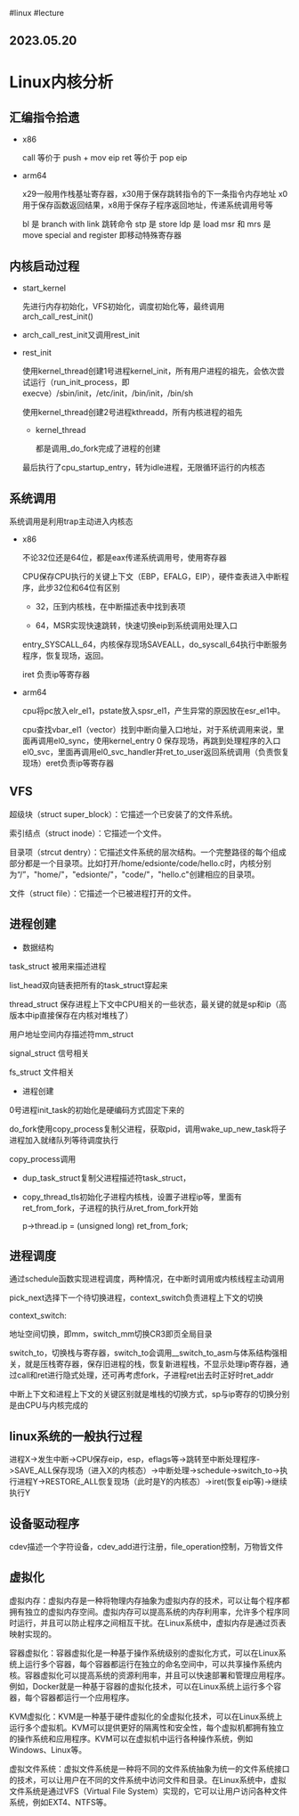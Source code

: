 #linux #lecture
## 2023.05.20

# Linux内核分析

## 汇编指令拾遗

- x86

  call 等价于 push + mov eip
  ret 等价于 pop eip

- arm64

  x29一般用作栈基址寄存器，x30用于保存跳转指令的下一条指令内存地址
  x0用于保存函数返回结果，x8用于保存子程序返回地址，传递系统调用号等

  bl 是 branch with link 跳转命令
  stp 是 store
  ldp 是 load
  msr 和 mrs 是 move special and register 即移动特殊寄存器

## 内核启动过程

- start_kernel

  先进行内存初始化，VFS初始化，调度初始化等，最终调用arch_call_rest_init()

- arch_call_rest_init又调用rest_init

- rest_init

  使用kernel_thread创建1号进程kernel_init，所有用户进程的祖先，会依次尝试运行（run_init_process，即execve）/sbin/init，/etc/init，/bin/init，/bin/sh

  使用kernel_thread创建2号进程kthreadd，所有内核进程的祖先

  - kernel_thread
  
    都是调用_do_fork完成了进程的创建

  最后执行了cpu_startup_entry，转为idle进程，无限循环运行的内核态

## 系统调用

  系统调用是利用trap主动进入内核态

- x86

  不论32位还是64位，都是eax传递系统调用号，使用寄存器

  CPU保存CPU执行的关键上下文（EBP，EFALG，EIP），硬件查表进入中断程序，此步32位和64位有区别

  - 32，压到内核栈，在中断描述表中找到表项

  - 64，MSR实现快速跳转，快速切换eip到系统调用处理入口
  
  entry_SYSCALL_64，内核保存现场SAVEALL，do_syscall_64执行中断服务程序，恢复现场，返回。

  iret 负责ip等寄存器

- arm64

  cpu将pc放入elr_el1，pstate放入spsr_el1，产生异常的原因放在esr_el1中。

  cpu查找vbar_el1（vector）找到中断向量入口地址，对于系统调用来说，里面再调用el0_sync，使用kernel_entry 0 保存现场，再跳到处理程序的入口el0_svc，里面再调用el0_svc_handler并ret_to_user返回系统调用（负责恢复现场）eret负责ip等寄存器

## VFS

超级块（struct super_block）：它描述一个已安装了的文件系统。

索引结点（struct inode）：它描述一个文件。

目录项（strcut dentry）：它描述文件系统的层次结构。一个完整路径的每个组成部分都是一个目录项。比如打开/home/edsionte/code/hello.c时，内核分别为“/”，"home/"，"edsionte/"，"code/"，"hello.c"创建相应的目录项。

文件（struct file）：它描述一个已被进程打开的文件。

## 进程创建

- 数据结构

task_struct 被用来描述进程

list_head双向链表把所有的task_struct穿起来

thread_struct 保存进程上下文中CPU相关的一些状态，最关键的就是sp和ip（高版本中ip直接保存在内核对堆栈了）

用户地址空间内存描述符mm_struct

signal_struct 信号相关

fs_struct 文件相关

- 进程创建

0号进程init_task的初始化是硬编码方式固定下来的

do_fork使用copy_process复制父进程，获取pid，调用wake_up_new_task将子进程加入就绪队列等待调度执行

copy_process调用

- dup_task_struct复制父进程描述符task_struct，

- copy_thread_tls初始化子进程内核栈，设置子进程ip等，里面有ret_from_fork，子进程的执行从ret_from_fork开始

  p->thread.ip = (unsigned long) ret_from_fork;

## 进程调度

通过schedule函数实现进程调度，两种情况，在中断时调用或内核线程主动调用

pick_next选择下一个待切换进程，context_switch负责进程上下文的切换

context_switch:

  地址空间切换，即mm，switch_mm切换CR3即页全局目录

  switch_to，切换栈与寄存器，switch_to会调用__switch_to_asm与体系结构强相关，就是压栈寄存器，保存旧进程的栈，恢复新进程栈，不显示处理ip寄存器，通过call和ret进行隐式处理，还可再考虑fork，子进程ret出去时正好时ret_addr

中断上下文和进程上下文的关键区别就是堆栈的切换方式，sp与ip寄存的切换分别是由CPU与内核完成的

## linux系统的一般执行过程

进程X->发生中断->CPU保存eip，esp，eflags等->跳转至中断处理程序->SAVE_ALL保存现场（进入X的内核态）->中断处理->schedule->switch_to->执行进程Y->RESTORE_ALL恢复现场（此时是Y的内核态）->iret(恢复eip等)->继续执行Y

## 设备驱动程序

cdev描述一个字符设备，cdev_add进行注册，file_operation控制，万物皆文件

## 虚拟化

虚拟内存：虚拟内存是一种将物理内存抽象为虚拟内存的技术，可以让每个程序都拥有独立的虚拟内存空间。虚拟内存可以提高系统的内存利用率，允许多个程序同时运行，并且可以防止程序之间相互干扰。在Linux系统中，虚拟内存是通过页表映射实现的。

容器虚拟化：容器虚拟化是一种基于操作系统级别的虚拟化方式，可以在Linux系统上运行多个容器，每个容器都运行在独立的命名空间中，可以共享操作系统内核。容器虚拟化可以提高系统的资源利用率，并且可以快速部署和管理应用程序。例如，Docker就是一种基于容器的虚拟化技术，可以在Linux系统上运行多个容器，每个容器都运行一个应用程序。

KVM虚拟化：KVM是一种基于硬件虚拟化的全虚拟化技术，可以在Linux系统上运行多个虚拟机。KVM可以提供更好的隔离性和安全性，每个虚拟机都拥有独立的操作系统和应用程序。KVM可以在虚拟机中运行各种操作系统，例如Windows、Linux等。

虚拟文件系统：虚拟文件系统是一种将不同的文件系统抽象为统一的文件系统接口的技术，可以让用户在不同的文件系统中访问文件和目录。在Linux系统中，虚拟文件系统是通过VFS（Virtual File System）实现的，它可以让用户访问各种文件系统，例如EXT4、NTFS等。